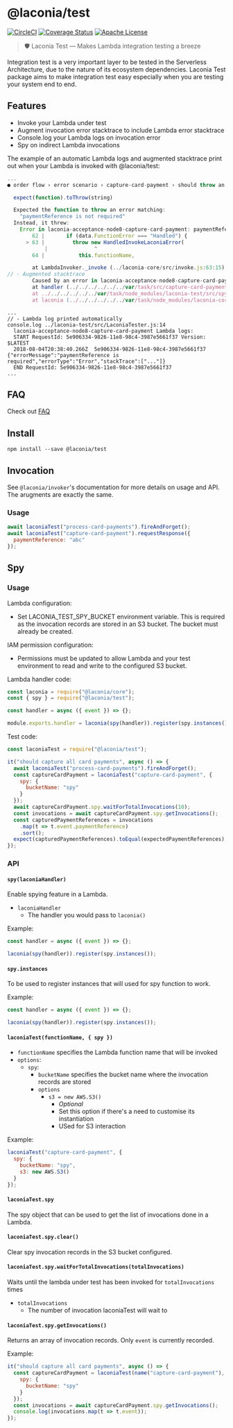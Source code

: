 # @laconia/test

[![CircleCI](https://circleci.com/gh/ceilfors/laconia/tree/master.svg?style=shield)](https://circleci.com/gh/ceilfors/laconia/tree/master)
[![Coverage Status](https://coveralls.io/repos/github/ceilfors/laconia/badge.svg?branch=master)](https://coveralls.io/github/ceilfors/laconia?branch=master)
[![Apache License](https://img.shields.io/badge/license-Apache-blue.svg)](LICENSE)

> 🛡️ Laconia Test — Makes Lambda integration testing a breeze

Integration test is a very important layer to be tested in the Serverless Architecture,
due to the nature of its ecosystem dependencies. Laconia Test package aims to make integration
test easy especially when you are testing your system end to end.

## Features

* Invoke your Lambda under test
* Augment invocation error stacktrace to include Lambda error stacktrace
* Console.log your Lambda logs on invocation error
* Spy on indirect Lambda invocations

The example of an automatic Lambda logs and augmented stacktrace print out when
your Lambda is invoked with @laconia/test:

```js
...
● order flow › error scenario › capture-card-payment › should throw an error when paymentReference is not defined

  expect(function).toThrow(string)

  Expected the function to throw an error matching:
    "paymentReference is not required"
  Instead, it threw:
    Error in laconia-acceptance-node8-capture-card-payment: paymentReference is required
        62 |       if (data.FunctionError === "Handled") {
      > 63 |         throw new HandledInvokeLaconiaError(
            |               ^
        64 |           this.functionName,

        at LambdaInvoker._invoke (../laconia-core/src/invoke.js:63:15)
// - Augmented stacktrace
        Caused by an error in laconia-acceptance-node8-capture-card-payment Lambda:
        at handler (../../../../../../var/task/src/capture-card-payment.js:6:11)
        at ../../../../../../var/task/node_modules/laconia-test/src/spy.js:9:41
        at laconia (../../../../../../var/task/node_modules/laconia-core/src/laconia.js:12:28)
```

```
...
// - Lambda log printed automatically
console.log ../laconia-test/src/LaconiaTester.js:14
  laconia-acceptance-node8-capture-card-payment Lambda logs:
  START RequestId: 5e906334-9826-11e8-98c4-3987e5661f37 Version: $LATEST
  2018-08-04T20:38:40.266Z	5e906334-9826-11e8-98c4-3987e5661f37	{"errorMessage":"paymentReference is required","errorType":"Error","stackTrace":["..."]}
  END RequestId: 5e906334-9826-11e8-98c4-3987e5661f37
...
```

## FAQ

Check out [FAQ](https://github.com/ceilfors/laconia#faq)

## Install

```
npm install --save @laconia/test
```

## Invocation

See `@laconia/invoker`'s documentation for more details on usage and API. The arugments are exactly the same.

### Usage

```js
await laconiaTest("process-card-payments").fireAndForget();
await laconiaTest("capture-card-payment").requestResponse({
  paymentReference: "abc"
});
```

## Spy

### Usage

Lambda configuration:

* Set LACONIA_TEST_SPY_BUCKET environment variable. This is required as the invocation
  records are stored in an S3 bucket. The bucket must already be created.

IAM permission configuration:

* Permissions must be updated to allow Lambda and your test environment to read and write to the configured S3 bucket.

Lambda handler code:

```js
const laconia = require("@laconia/core");
const { spy } = require("@laconia/test");

const handler = async ({ event }) => {};

module.exports.handler = laconia(spy(handler)).register(spy.instances());
```

Test code:

```js
const laconiaTest = require("@laconia/test");

it("should capture all card payments", async () => {
  await laconiaTest("process-card-payments").fireAndForget();
  const captureCardPayment = laconiaTest("capture-card-payment", {
    spy: {
      bucketName: "spy"
    }
  });
  await captureCardPayment.spy.waitForTotalInvocations(10);
  const invocations = await captureCardPayment.spy.getInvocations();
  const capturedPaymentReferences = invocations
    .map(t => t.event.paymentReference)
    .sort();
  expect(capturedPaymentReferences).toEqual(expectedPaymentReferences);
});
```

### API

#### `spy(laconiaHandler)`

Enable spying feature in a Lambda.

* `laconiaHandler`
  * The handler you would pass to `laconia()`

Example:

```js
const handler = async ({ event }) => {};

laconia(spy(handler)).register(spy.instances());
```

#### `spy.instances`

To be used to register instances that will used for spy function to work.

Example:

```js
const handler = async ({ event }) => {};

laconia(spy(handler)).register(spy.instances());
```

#### `laconiaTest(functionName, { spy })`

* `functionName` specifies the Lambda function name that will be invoked
* `options`:
  * `spy`:
    * `bucketName` specifies the bucket name where the invocation records are stored
    * `options`
      * `s3 = new AWS.S3()`
        * _Optional_
        * Set this option if there's a need to customise its instantiation
        * USed for S3 interaction

Example:

```js
laconiaTest("capture-card-payment", {
  spy: {
    bucketName: "spy",
    s3: new AWS.S3()
  }
});
```

#### `laconiaTest.spy`

The spy object that can be used to get the list of invocations done
in a Lambda.

#### `laconiaTest.spy.clear()`

Clear spy invocation records in the S3 bucket configured.

#### `laconiaTest.spy.waitForTotalInvocations(totalInvocations)`

Waits until the lambda under test has been invoked for `totalInvocations` times

* `totalInvocations`
  * The number of invocation laconiaTest will wait to

#### `laconiaTest.spy.getInvocations()`

Returns an array of invocation records. Only `event` is currently recorded.

Example:

```js
it("should capture all card payments", async () => {
  const captureCardPayment = laconiaTest(name("capture-card-payment"), {
    spy: {
      bucketName: "spy"
    }
  });
  const invocations = await captureCardPayment.spy.getInvocations();
  console.log(invocations.map(t => t.event));
});
```
